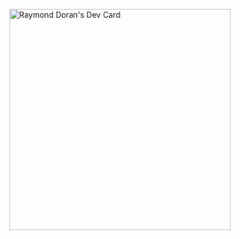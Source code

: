 <a href="https://app.daily.dev/thedanielfactor"><img src="https://api.daily.dev/devcards/040b3d15ed9945fba50b663eaa8bcea3.png?r=kax" width="400" alt="Raymond Doran's Dev Card"/></a>

<!--
**thedanielfactor/thedanielfactor** is a ✨ _special_ ✨ repository because its `README.md` (this file) appears on your GitHub profile.

Here are some ideas to get you started:

- 🔭 I’m currently working on ...
- 🌱 I’m currently learning ...
- 👯 I’m looking to collaborate on ...
- 🤔 I’m looking for help with ...
- 💬 Ask me about ...
- 📫 How to reach me: ...
- 😄 Pronouns: ...
- ⚡ Fun fact: ...
-->
